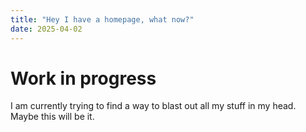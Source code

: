 ```yaml
---
title: "Hey I have a homepage, what now?"
date: 2025-04-02
---
```

# Work in progress

I am currently trying to find a way to blast out all my stuff in my head. Maybe this will be it.
